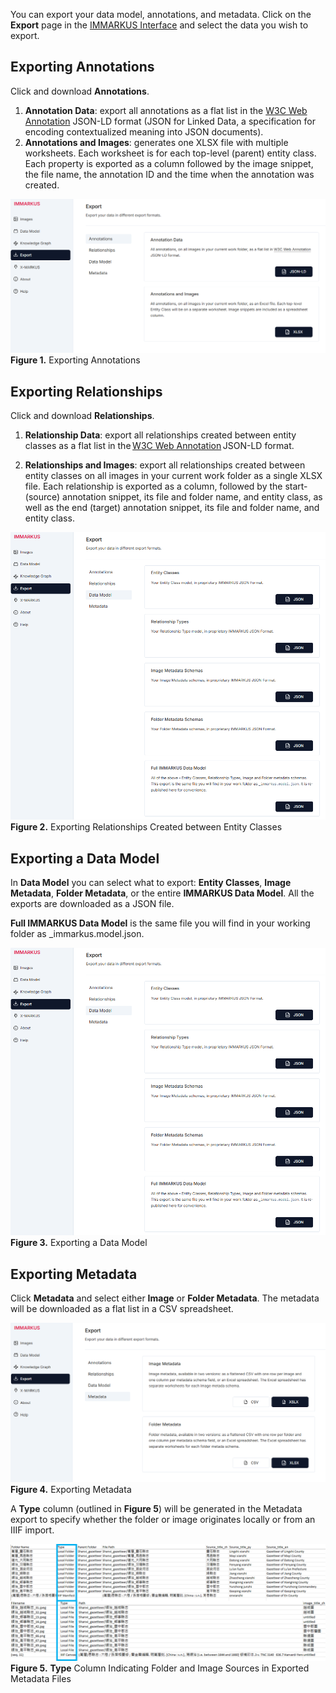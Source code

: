 You can export your data model, annotations, and metadata. Click on the **Export** page in the [IMMARKUS Interface](https://github.com/rsimon/immarkus/wiki/03-The-Interface) and select the data you wish to export.

## Exporting Annotations

Click and download **Annotations**.  
 1. **Annotation Data**: export all annotations as a flat list in the [W3C Web Annotation](https://www.w3.org/TR/annotation-model/) JSON-LD format (JSON for Linked Data, a specification for encoding contextualized meaning into JSON documents).
 2. **Annotations and Images**: generates one XLSX file with multiple worksheets. Each worksheet is for each top-level (parent) entity class. 
Each property is exported as a column followed by the image snippet, the file name, the annotation ID and the time when the annotation was created.


![08-fig1](update-images/08_exporting-data_fig1.png)
**Figure 1.** Exporting Annotations

## Exporting Relationships

Click and download **Relationships**. 

1. **Relationship Data**: export all relationships created between entity classes as a flat list in the [W3C Web Annotation](https://www.w3.org/TR/annotation-model/) JSON-LD format. 

2. **Relationships and Images**: export all relationships created between entity classes on all images in your current work folder as a single XLSX file. Each relationship is exported as a column, followed by the start- (source) annotation snippet, its file and folder name, and entity class, as well as the end (target) annotation snippet, its file and folder name, and entity class.   

![08-fig2](update-images/08_exporting-data_fig3.png)
**Figure 2.** Exporting Relationships Created between Entity Classes

## Exporting a Data Model

In **Data Model** you can select what to export: **Entity Classes**, **Image Metadata**, **Folder Metadata**, or the entire **IMMARKUS Data Model**. All the exports are downloaded as a JSON file.  

**Full IMMARKUS Data Model** is the same file you will find in your working folder as _immarkus.model.json.

![08-fig3](update-images/08_exporting-data_fig3.png)
**Figure 3.** Exporting a Data Model


## Exporting Metadata

Click **Metadata** and select either **Image** or **Folder Metadata**. The metadata will be downloaded as a flat list in a CSV spreadsheet. 

![08-fig4](update-images/08_exporting-data_fig4.png)
**Figure 4.** Exporting Metadata

A **Type** column (outlined in **Figure 5**) will be generated in the Metadata export to specify whether the folder or image originates locally or from an IIIF import.

![08-fig5](update-images/08_exporting-data_fig5.png)
**Figure 5.** **Type** Column Indicating Folder and Image Sources in Exported Metadata Files